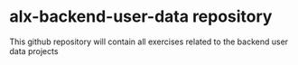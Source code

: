 alx-backend-user-data repository
================================
This github repository will contain all exercises related to the backend user data projects
